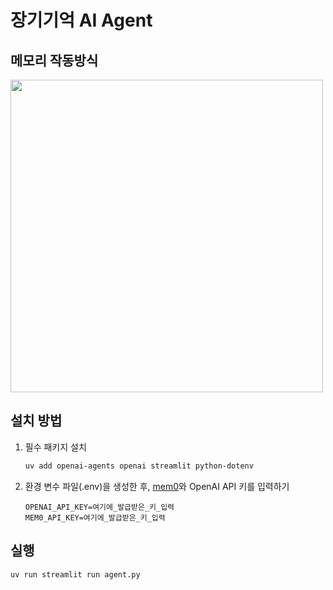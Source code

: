 


# 장기기억 AI Agent

## 메모리 작동방식
<img src="https://github.com/user-attachments/assets/6780e75e-a2be-44f0-b95c-c19186aa3cb6" width="500">


## 설치 방법

1. 필수 패키지 설치  
   ```bash
   uv add openai-agents openai streamlit python-dotenv 
   ```

2. 환경 변수 파일(.env)을 생성한 후, [mem0](https://mem0.ai/old-home)와 OpenAI API 키를 입력하기
   ```env
   OPENAI_API_KEY=여기에_발급받은_키_입력
   MEM0_API_KEY=여기에_발급받은_키_입력
   ```

## 실행

   ```bash
   uv run streamlit run agent.py
   ```


